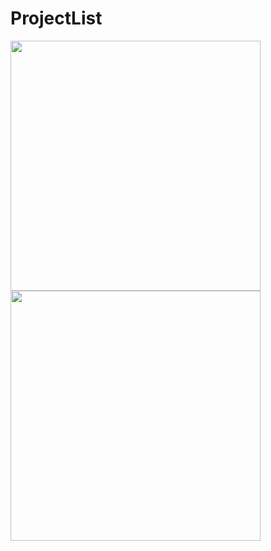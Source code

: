 # ProjectList


<img src="https://i.imgur.com/gZaLhrP.png" width="400"> 
<img src="https://i.imgur.com/FaBVQ7A.png" width="400"> 
